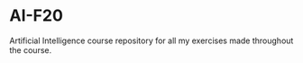 # AI-F20
Artificial Intelligence course repository for all my exercises made throughout the course. 
